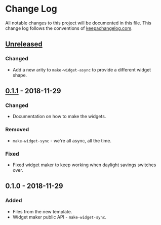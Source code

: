 # Change Log
All notable changes to this project will be documented in this file. This change log follows the conventions of [keepachangelog.com](http://keepachangelog.com/).

## [Unreleased]
### Changed
- Add a new arity to `make-widget-async` to provide a different widget shape.

## [0.1.1] - 2018-11-29
### Changed
- Documentation on how to make the widgets.

### Removed
- `make-widget-sync` - we're all async, all the time.

### Fixed
- Fixed widget maker to keep working when daylight savings switches over.

## 0.1.0 - 2018-11-29
### Added
- Files from the new template.
- Widget maker public API - `make-widget-sync`.

[Unreleased]: https://github.com/your-name/rayt/compare/0.1.1...HEAD
[0.1.1]: https://github.com/your-name/rayt/compare/0.1.0...0.1.1
